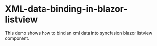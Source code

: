# XML-data-binding-in-blazor-listview
This demo shows how to bind an xml data into syncfusion blazor listview component.
